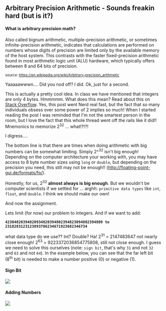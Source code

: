 ## Arbitrary Precision Arithmetic - Sounds freakin hard (but is it?)

#### What is arbitrary precision math? 

Also called bignum arithmetic, multiple-precision arithmetic, or sometimes infinite-precision arithmetic, indicates that calculations are performed on numbers whose digits of precision are limited only by the available memory of the host system. This contrasts with the faster fixed-precision arithmetic found in most arithmetic logic unit (ALU) hardware, which typically offers between 8 and 64 bits of precision.

<sup>source: https://en.wikipedia.org/wiki/Arbitrary-precision_arithmetic </sup>

Yaaaaawwwn....  Did you nod off? I did. Ok, just for a second. 

This is actually a pretty cool idea. In class we have mentioned that integers are only 4 bytes. Hmmmmm. What does this mean? Read about this on [Stack Overflow](https://stackoverflow.com/questions/94591/what-is-the-maximum-value-for-an-int32). Yes, this post went Nerd real fast, but the fact that so many individuals obsess over some power of 2 implies so much! When I started reading the post I was reminded that I'm not the smartest person in the room, but I love the fact that this whole thread went off the rails like it did!! Mnemonics to memorize 2<sup>32</sup> ... what!?!?! 

I digress....

The bottom line is that there are times when doing arithmetic with big numbers can be somewhat limiting. Simply 2^<sup>32</sup> isn't big enough! Depending on the computer architecture your working with, you may have access to 8 byte number sizes using `long` or `double`, but depending on the precision you need, this still may not be enough!! (http://floating-point-gui.de/formats/fp/). 

Honestly, for us, 2<sup>32</sup> **almost always is big enough**. But we wouldn't be computer scientists if we settled for ... arghh: `primitive data types` like `int`, `float`, and `double`. I think we should make our own! 

And now the assignment.

Lets limit (for now) our problem to integers. And if we want to add: 

**`42304820394820934820394802394823094802394809 to 2318283123123893786234671923682346734`**

what data type do we use?? Int? Double? Ha! 2<sup>31</sup> = 2147483647 not nearly close enough! 2<sup>63</sup> = 9223372036854775808, still not close enough. I guess we need to solve this ourselves (note: `sign bit`, that's why `31` and not `32` and `63` and not `64`). In the example below, you can see that the far left bit (8<sup>th</sup> bit) is needed to make a number positive (0) or negative (1).

#### Sign Bit

![](https://cl.ly/pg9C/signbit.png)


#### Adding Numbers

![](https://cl.ly/ppxA/carry_add.gif)



